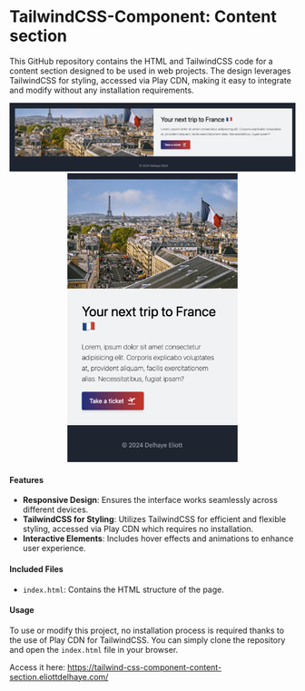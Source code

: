 # TailwindCSS-Component: Content section

This GitHub repository contains the HTML and TailwindCSS code for a content section designed to be used in web projects. 
The design leverages TailwindCSS for styling, accessed via Play CDN, making it easy to integrate and modify without any installation requirements.

<div align="center">
  <img src="captures/Capture-1.png" alt="Capture image interface">
  <img src="captures/Capture-2.png" width=300px alt="Capture image interface">
</div>

#### Features
- **Responsive Design**: Ensures the interface works seamlessly across different devices.
- **TailwindCSS for Styling**: Utilizes TailwindCSS for efficient and flexible styling, accessed via Play CDN which requires no installation.
- **Interactive Elements**: Includes hover effects and animations to enhance user experience.

#### Included Files
- `index.html`: Contains the HTML structure of the page.

#### Usage
To use or modify this project, no installation process is required thanks to the use of Play CDN for TailwindCSS. You can simply clone the repository and open the `index.html` file in your browser.

Access it here: https://tailwind-css-component-content-section.eliottdelhaye.com/
